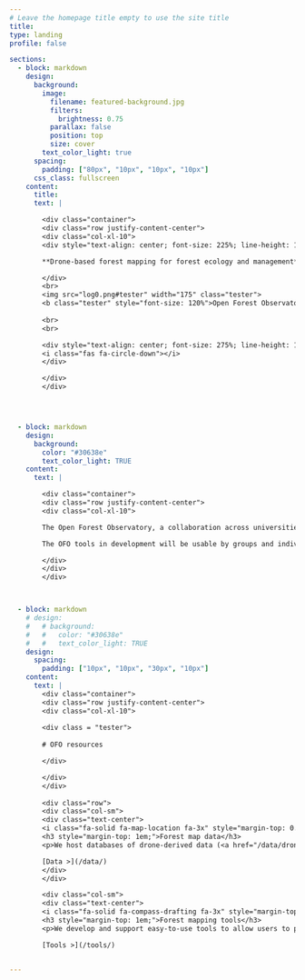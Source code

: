 ```yaml
---
# Leave the homepage title empty to use the site title
title:
type: landing
profile: false

sections:
  - block: markdown
    design:
      background:
        image:
          filename: featured-background.jpg
          filters:
            brightness: 0.75
          parallax: false
          position: top
          size: cover
        text_color_light: true
      spacing:
        padding: ["80px", "10px", "10px", "10px"]
      css_class: fullscreen
    content:
      title: 
      text: |

        <div class="container">
        <div class="row justify-content-center">
        <div class="col-xl-10">
        <div style="text-align: center; font-size: 225%; line-height: 120%;">

        **Drone-based forest mapping for forest ecology and management**

        </div>
        <br>
        <img src="log0.png#tester" width="175" class="tester">
        <b class="tester" style="font-size: 120%">Open Forest Observatory</b>
        
        <br>
        <br>

        <div style="text-align: center; font-size: 275%; line-height: 120%;">
        <i class="fas fa-circle-down"></i>
        </div>

        </div>
        </div>




  - block: markdown
    design:
      background:
        color: "#30638e"
        text_color_light: TRUE
    content:
      text: |

        <div class="container">
        <div class="row justify-content-center">
        <div class="col-xl-10">

        The Open Forest Observatory, a collaboration across universities and other partners, is working to make low-cost, AI-enabled drone-based forest mapping accessible to ecologists, land managers, and the general public.

        The OFO tools in development will be usable by groups and individuals with limited background in drones and remote sensing. All of our work is open-source (see our work on [GitHub](https://github.com/open-forest-observatory)). We are keen to collaborate with anyone interested in using and/or contributing to our tools. Learn how to [contact us](/about/#contact).

        </div>
        </div>
        </div>



  - block: markdown
    # design:
    #   # background:
    #   #   color: "#30638e"
    #   #   text_color_light: TRUE
    design:
      spacing:
        padding: ["10px", "10px", "30px", "10px"]
    content:
      text: |
        <div class="container">
        <div class="row justify-content-center">
        <div class="col-xl-10">
        
        <div class = "tester">
        
        # OFO resources

        </div>

        </div>
        </div>
        
        <div class="row">
        <div class="col-sm">
        <div class="text-center">
        <i class="fa-solid fa-map-location fa-3x" style="margin-top: 0.5em;"></i>
        <h3 style="margin-top: 1em;">Forest map data</h3>
        <p>We host databases of drone-derived data (<a href="/data/drone/curation/">catalog in development</a>) and traditional field-based data at the same sites (<a href="/data-ground-ref/">web portal prototype</a>), along with guidelines for others wishing to collect their own data.</p>

        [Data >](/data/)
        </div>
        </div>

        <div class="col-sm">
        <div class="text-center">
        <i class="fa-solid fa-compass-drafting fa-3x" style="margin-top: 0.5em;"></i>
        <h3 style="margin-top: 1em;">Forest mapping tools</h3>
        <p>We develop and support easy-to-use tools to allow users to process their own drone imagery into individual-tree forest maps using current best-practices as defaults.</p>

        [Tools >](/tools/)


---
```

